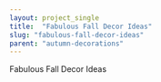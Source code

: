 ```yaml
---
layout: project_single
title:  "Fabulous Fall Decor Ideas"
slug: "fabulous-fall-decor-ideas"
parent: "autumn-decorations"
---
```

Fabulous Fall Decor Ideas